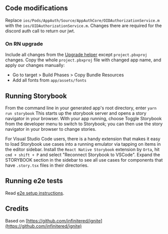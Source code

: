 ## Code modifications

Replace `ios/Pods/AppAuth/Source/AppAuthCore/OIDAuthorizationService.m` with the `ios/OIDAuthorizationService.m`.
Changes there are required for the discord auth call to return our jwt.

### On RN upgrade

Include all changes from the [Upgrade helper](https://react-native-community.github.io/upgrade-helper/) except `project.pbxproj` changes.
Copy the whole `project.pbxproj` file with changed app name, and apply our changes manually:

- Go to target > Build Phases > Copy Bundle Resources
- Add all fonts from `app/assets/fonts`

## Running Storybook

From the command line in your generated app's root directory, enter `yarn run storybook`
This starts up the storybook server and opens a story navigator in your browser. With your app
running, choose Toggle Storybook from the developer menu to switch to Storybook; you can then
use the story navigator in your browser to change stories.

For Visual Studio Code users, there is a handy extension that makes it easy to load Storybook use cases into a running emulator via tapping on items in the editor sidebar. Install the `React Native Storybook` extension by `Orta`, hit `cmd + shift + P` and select "Reconnect Storybook to VSCode". Expand the STORYBOOK section in the sidebar to see all use cases for components that have `.story.tsx` files in their directories.

## Running e2e tests

Read [e2e setup instructions](./e2e/README.md).

## Credits

Based on [https://github.com/infinitered/ignite](https://github.com/infinitered/ignite)

